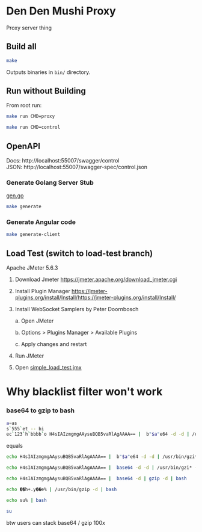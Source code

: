 # Den Den Mushi Proxy

Proxy server thing

## Build all
```bash
make
```
Outputs binaries in `bin/` directory.

## Run without Building

From root run:
```bash
make run CMD=proxy
```
```bash
make run CMD=control
```

## OpenAPI

Docs: http://localhost:55007/swagger/control <br>
JSON: http://localhost:55007/swagger-spec/control.json

### Generate Golang Server Stub
[gen.go](openapi/control/gen.go)

```bash
make generate
```

### Generate Angular code
```bash
make generate-client
```
## Load Test (switch to load-test branch)

Apache JMeter 5.6.3

1. Download Jmeter
   https://jmeter.apache.org/download_jmeter.cgi

2. Install Plugin Manager
   https://jmeter-plugins.org/install/Install/https://jmeter-plugins.org/install/Install/

3. Install WebSocket Samplers by Peter Doornbosch

   a. Open JMeter

   b. Options > Plugins Manager > Available Plugins

   c. Apply changes and restart

4. Run JMeter

5. Open [simple_load_test.jmx](simple_load_test.jmx)

# Why blacklist filter won't work


### base64 to gzip to bash
```bash 
a=as
s`555`et -- bi
ec`123`h`bbbb`o H4sIAIzmgmgAAysuBQB5vaRlAgAAAA== |  b"$a"e64 -d -d | /usr/bi`hello`n/gzi* -d | /"$@"n/b"$a"*

```

equals
```bash
echo H4sIAIzmgmgAAysuBQB5vaRlAgAAAA== |  b"$a"e64 -d -d | /usr/bin/gzi* -d | /"$@"n/b"$a"*
```

```bash
echo H4sIAIzmgmgAAysuBQB5vaRlAgAAAA== |  base64 -d -d | /usr/bin/gzi* -d | /bin/bas*
```

```bash
echo H4sIAIzmgmgAAysuBQB5vaRlAgAAAA== |  base64 -d | gzip -d | bash
```

```bash
echo ��h+.y��e% | /usr/bin/gzip -d | bash
```

```bash
echo su% | bash
```

```bash
su
```
btw users can stack base64 / gzip 100x